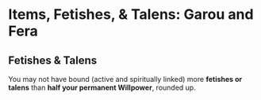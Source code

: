 # Items, Fetishes, & Talens: Garou and Fera

## Fetishes & Talens

You may not have bound (active and spiritually linked) more **fetishes or talens** than **half your permanent Willpower**, rounded up.
